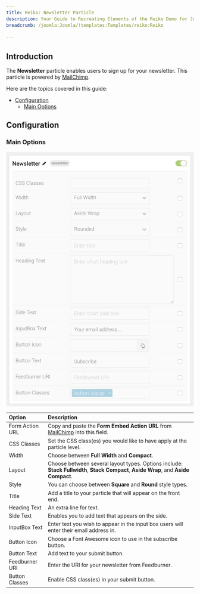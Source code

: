 ```yaml
---
title: Reiko: Newsletter Particle
description: Your Guide to Recreating Elements of the Reiko Demo for Joomla
breadcrumb: /joomla:Joomla/!templates:Templates/reiko:Reiko

---
```


## Introduction

The **Newsletter** particle enables users to sign up for your newsletter. This particle is powered by [MailChimp](http://mailchimp.com/).

Here are the topics covered in this guide:

* [Configuration](#configuration)
    - [Main Options](#main-options)

## Configuration

### Main Options 

![](assets/particle_newsletter2.jpeg)

| Option          | Description                                                                                                                          |
| :-----          | :-----                                                                                                                               |
| Form Action URL | Copy and paste the **Form Embed Action URL** from [MailChimp](http://mailchimp.com/) into this field.                                |
| CSS Classes     | Set the CSS class(es) you would like to have apply at the particle level.                                                            |
| Width           | Choose between **Full Width** and **Compact**.                                                                                       |
| Layout          | Choose between several layout types. Options include: **Stack Fullwidth**, **Stack Compact**, **Aside Wrap**, and **Aside Compact**. |
| Style           | You can choose between **Square** and **Round** style types.                                                                         |
| Title           | Add a title to your particle that will appear on the front end.                                                                      |
| Heading Text    | An extra line for text.                                                                                                              |
| Side Text       | Enables you to add text that appears on the side.                                                                                    |
| InputBox Text   | Enter text you wish to appear in the input box users will enter their email address in.                                              |
| Button Icon     | Choose a Font Awesome icon to use in the subscribe button.                                                                           |
| Button Text     | Add text to your submit button.                                                                                                      |
| Feedburner URI  | Enter the URI for your newsletter from Feedburner.                                                                                   |
| Button Classes  | Enable CSS class(es) in your submit button.                                                                                          |
